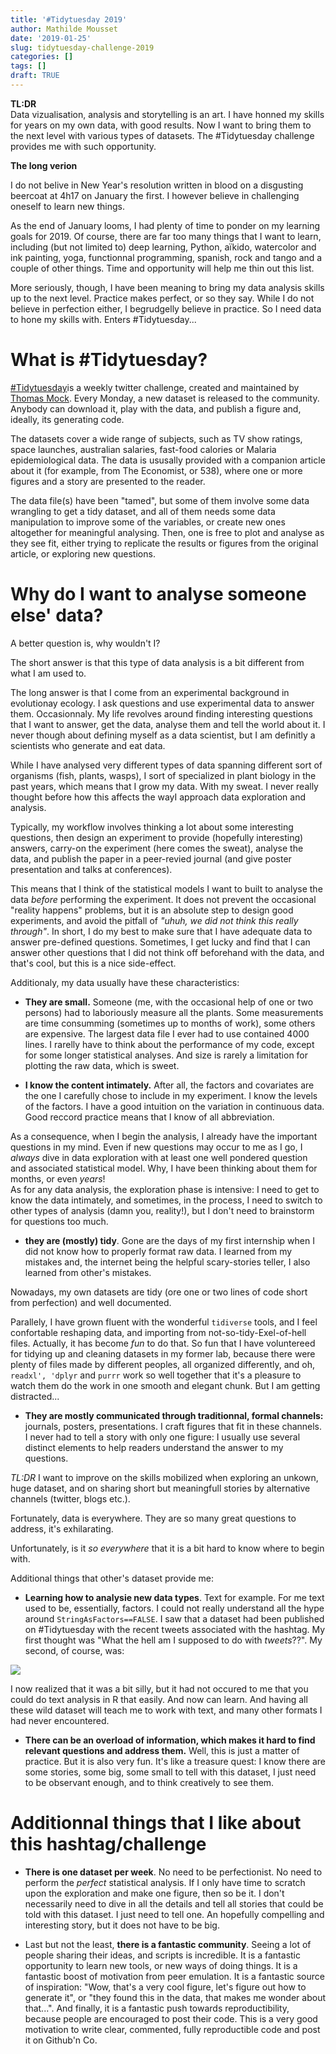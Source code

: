 ```yaml
---
title: '#Tidytuesday 2019'
author: Mathilde Mousset
date: '2019-01-25'
slug: tidytuesday-challenge-2019
categories: []
tags: []
draft: TRUE
---
```





**TL:DR**  
Data vizualisation, analysis and storytelling is an art. I have honned my skills for years on my own data, with good results. Now I want to bring them to the next level with various types of datasets. The #Tidytuesday challenge provides me with such opportunity. 


**The long verion**

I do not belive in New Year's resolution written in blood on a disgusting beercoat at 4h17 on January the first. I however believe in challenging oneself to learn new things. 

As the end of January looms, I had plenty of time to ponder on my learning goals for 2019. Of course, there are far too many things that I want to learn, including (but not limited to) deep learning, Python, aïkido, watercolor and ink painting, yoga, functionnal programming, spanish, rock and tango and a couple of other things. Time and opportunity will help me thin out this list. 

More seriously, though, I have been meaning to bring my data analysis skills up to the next level. Practice makes perfect, or so they say. While I do not believe in perfection either, I begrudgelly believe in practice. So I need data to hone my skills with. Enters #Tidytuesday...

# What is #Tidytuesday? 

[#Tidytuesday](https://github.com/rfordatascience/tidytuesday)is a weekly twitter challenge, created and maintained by [Thomas Mock](https://twitter.com/thomas_mock?lang=en). Every Monday, a new dataset is released to the community. Anybody can download it, play with the data, and publish a figure and, ideally, its generating code.

The datasets cover a wide range of subjects, such as TV show ratings, space launches, australian salaries, fast-food calories or Malaria epidemiological data. The data is ususally provided with a companion article about it (for example, from The Economist, or 538), where one or more figures and a story are presented to the reader.

The data file(s) have been "tamed", but some of them involve some data wrangling to get a tidy dataset, and all of them needs some data manipulation to improve some of the variables, or create new ones altogether for meaningful analysing. Then, one is free to plot and analyse as they see fit, either trying to replicate the results or figures from the original article, or exploring new questions.


# Why do I want to analyse someone else' data?

A better question is, why wouldn't I?

The short answer is that this type of data analysis is a bit different from what I am used to.

The long answer is that I come from an experimental background in evolutionay ecology. I ask questions and use experimental data to answer them. Occasionnaly. My life revolves around finding interesting questions that I want to answer, get the data, analyse them and tell the world about it. I never though about defining myself as a data scientist, but I am definitly a scientists who generate and eat data.


While I have analysed very different types of data spanning different sort of organisms (fish, plants, wasps), I sort of specialized in plant biology in the past years, which means that I grow my data. With my sweat. I never really thought before how this affects the wayI approach data exploration and analysis.


Typically, my workflow involves thinking a lot about some interesting questions, then design an experiment to provide (hopefully interesting) answers, carry-on the experiment (here comes the sweat), analyse the data, and publish the paper in a peer-revied journal (and give poster presentation and talks at conferences).

This means that I think of the statistical models I want to built to analyse the data *before* performing the experiment. It does not prevent the occasional "reality happens" problems, but it is an absolute step to design good experiments, and avoid the pitfall of *"uhuh, we did not think this really through"*. In short, I do my best to make sure that I have adequate data to answer pre-defined questions. Sometimes, I get lucky and find that I can answer other questions that I did not think off beforehand with the data, and that's cool, but this is a nice side-effect.

Additionaly, my data usually have these characteristics:  


- **They are small.** Someone (me, with the occasional help of one or two persons) had to laboriously measure all the plants. Some measurements are time consumming (sometimes up to months of work), some others are expensive. The largest data file I ever had to use contained 4000 lines. I rarelly have to think about the performance of my code, except for some longer statistical analyses. And size is rarely a limitation for plotting the raw data, which is sweet.

- **I know the content intimately.** After all, the factors and covariates are the one I carefully chose to include in my experiment. I know the levels of the factors. I have a good intuition on the variation in continuous data. Good reccord practice means that I know of all abbreviation.

As a consequence, when I begin the analysis, I already have the important questions in my mind. Even if new questions may occur to me as I go, I *always* dive in data exploration with at least one well pondered question and associated statistical model. Why, I have been thinking about them for months, or even *years*!  
As for any data analysis, the exploration phase is intensive: I need to get to know the data intimately, and sometimes, in the process, I need to switch to other types of analysis (damn you, reality!), but I don't need to brainstorm for questions too much.


- **they are (mostly) tidy**. Gone are the days of my first internship when I did not know how to properly format raw data. I learned from my mistakes and, the internet being the helpful scary-stories teller, I also learned from other's mistakes.

Nowadays, my own datasets are tidy (ore one or two lines of code short from perfection) and well documented. 

Parallely, I have grown fluent with the wonderful `tidiverse` tools, and I feel confortable reshaping data, and importing from not-so-tidy-Exel-of-hell files. Actually, it has become *fun* to do that. So fun that I have voluntereed for tidying up and cleaning datasets in my former lab, because there were plenty of files made by different peoples, all organized differently, and oh, `readxl', 'dplyr` and `purrr` work so well together that it's a pleasure to watch them do the work in one smooth and elegant chunk. But I am getting distracted...


- **They are mostly communicated through traditionnal, formal channels:** journals, posters, presentations. I craft figures that fit in these channels. I never had to tell a story with only one figure: I usually use several distinct elements to help readers understand the answer to my questions.


*TL:DR*
I want to improve on the skills mobilized when exploring an unkown, huge dataset, and on sharing short but meaningfull stories by alternative channels (twitter, blogs etc.).

Fortunately, data is everywhere. They are so many great questions to address, it's exhilarating.

Unfortunately, is it *so everywhere* that it is a bit hard to know where to begin with. 

Additional things that other's dataset provide me:

- **Learning how to analysie new data types**. Text for example. For me text used to be, essentially, factors. I could not really understand all the hype around `StringAsFactors==FALSE`. I saw that a dataset had been published on #Tidytuesday with the recent tweets associated with the hashtag. My first thought was "What the hell am I supposed to do with *tweets*??". My second, of course, was:  

![](https://media.giphy.com/media/81MHl1DY9kxMI/giphy.gif"shiiiiiin)

I now realized that it was a bit silly, but it had not occured to me that you could do text analysis in R that easily. And now  can learn. And having all these wild dataset will teach me to work with text, and many other formats I had never encountered.


- **There can be an overload of information, which makes it hard to find relevant questions and address them.** Well, this is just a matter of practice. But it is also very fun. It's like a treasure quest: I know there are some stories, some big, some small to tell with this dataset, I just need to be observant enough, and to think creatively to see them.


# Additionnal things that I like about this hashtag/challenge

- **There is one dataset per week**. No need to be perfectionist. No need to perform the *perfect* statistical analysis. If I only have time to scratch upon the exploration and make one figure, then so be it. I don't necessarily need to dive in all the details and tell all stories that could be told with this dataset. I just need to tell one. An hopefully compelling and interesting story, but it does not have to be big.


- Last but not the least, **there is a fantastic community**. Seeing a lot of people sharing their ideas, and scripts is incredible. It is a fantastic opportunity to learn new tools, or new ways of doing things. It is a fantastic boost of motivation from peer emulation. It is a fantastic source of inspiration: "Wow, that's a very cool figure, let's figure out how to generate it", or "they found this in the data, that makes me wonder about that...". And finally, it is a fantastic push towards reproductibility, because people are encouraged to post their code. This is a very good motivation to write clear, commented, fully reproductible code and post it on Github'n Co.

